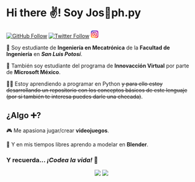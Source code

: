 # Hi there ✌! Soy Jos🎃ph.py

[![GitHub Follow](https://img.shields.io/github/followers/josephLSalgado?label=Follow%20%40josephLSalgado&style=social)](https://github.com/josephLSalgado)
[![Twitter Follow](https://img.shields.io/twitter/follow/PisshhSalgado?style=social)](https://twitter.com/PisshhSalgado)
[![Instagram Follow](images/instagram_logo.png)](https://www.instagram.com/joelouis_salgado)

🎒 Soy estudiante de **Ingeniería en Mecatrónica** de la **Facultad de Ingeniería** en ***San Luis Potosí***.

🎒 También soy estudiante del programa de **Innovacción Virtual** por parte de **Microsoft México**.

👨‍💻 Estoy aprendiendo a programar en Python ~~y para ello estoy desarrollando un repositorio con los conceptos básicos de este lenguaje (por si también te interesa puedes darle una checada)~~.

## ¿Algo ➕?

🎮 Me apasiona jugar/crear **videojuegos**.

🎨 Y en mis tiempos libres aprendo a modelar en **Blender**.

### Y recuerda... *¡Codea la vida!* 🎃

<p align="center">
  <img src="https://github-readme-stats.vercel.app/api/top-langs/?username=josephLSalgado">
  <img src="https://github-readme-stats.vercel.app/api?username=josephLSalgado">
</p>
